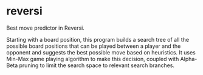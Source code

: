 # reversi

Best move predictor in Reversi.

Starting with a board position, this program builds a search tree of all the possible board positions that can be played
between a player and the opponent and suggests the best possible move based on heuristics. It uses Min-Max game playing 
algorithm to make this decision, coupled with Alpha-Beta pruning to limit the search space to relevant search branches.

